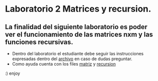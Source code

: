 # Laboratorio 2 Matrices y recursion.

## La finalidad del siguiente laboratorio es poder ver el funcionamiento de las matrices nxm y las funciones recursivas.

- Dentro del laboratorio el estudiante debe seguir las instrucciones expresadas dentro del [archivo](./actividades/matriz.py) en caso de dudas preguntar.
- Como ayuda cuenta con los files [matriz](./guide_matriz.py)  y [recursion](./guide_recursion.py)

:) enjoy